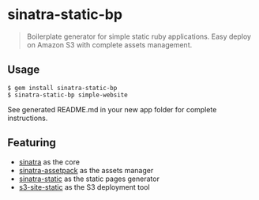 # sinatra-static-bp

> Boilerplate generator for simple static ruby applications.
Easy deploy on Amazon S3 with complete assets management.

## Usage

    $ gem install sinatra-static-bp
    $ sinatra-static-bp simple-website

See generated README.md in your new app folder for complete instructions.

## Featuring

* [sinatra](https://github.com/sinatra/sinatra) as the core
* [sinatra-assetpack](https://github.com/hooktstudios/sinatra-assetpack) as the assets manager
* [sinatra-static](https://github.com/hooktstudios/sinatra-static) as the static pages generator
* [s3-site-static](github.com/hooktstudios/s3-static-site.git) as the S3 deployment tool